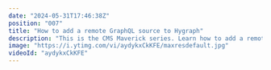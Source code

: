 ```yaml
---
date: "2024-05-31T17:46:38Z"
position: "007"
title: "How to add a remote GraphQL source to Hygraph"
description: "This is the CMS Maverick series. Learn how to add a remote #graphql source into Hygraph and use its data like its #Hygraph native content.\n\nRead more here: https://hygraph.com/docs/guides/schema/remote-sources#adding-a-remote-source-to-your-project\n\nJoin our community: https://slack.hygraph.com\nTry Hygraph for free: https://app.hygraph.com/signup"
image: "https://i.ytimg.com/vi/aydykxCkKFE/maxresdefault.jpg"
videoId: "aydykxCkKFE"
---
```


